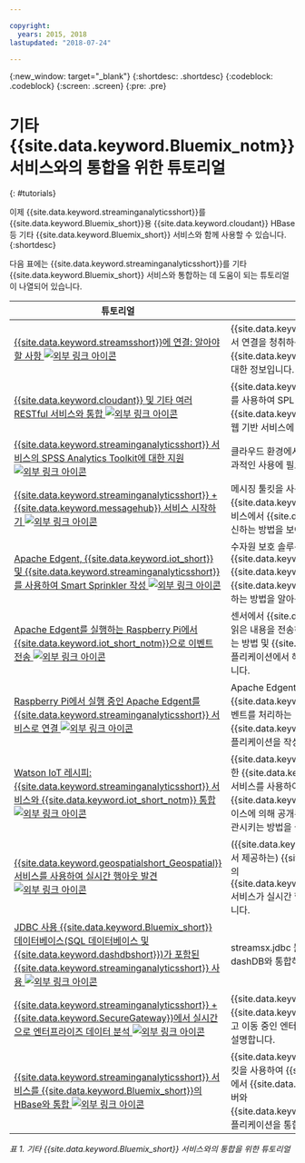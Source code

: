 ```yaml
---

copyright:
  years: 2015, 2018
lastupdated: "2018-07-24"

---
```


<!-- Attribute definitions -->
{:new_window: target="_blank"}
{:shortdesc: .shortdesc}
{:codeblock: .codeblock}
{:screen: .screen}
{:pre: .pre}

# 기타 {{site.data.keyword.Bluemix_notm}} 서비스와의 통합을 위한 튜토리얼
{: #tutorials}


이제 {{site.data.keyword.streaminganalyticsshort}}를 {{site.data.keyword.Bluemix_short}}용 {{site.data.keyword.cloudant}} HBase 등 기타 {{site.data.keyword.Bluemix_short}} 서비스와 함께 사용할 수 있습니다.
{:shortdesc}

다음 표에는 {{site.data.keyword.streaminganalyticsshort}}를 기타 {{site.data.keyword.Bluemix_short}} 서비스와 통합하는 데 도움이 되는 튜토리얼이 나열되어 있습니다.


|튜토리얼 |설명   |
|----------|--------|
|[{{site.data.keyword.streamsshort}}에 연결: 알아야 할 사항 ![외부 링크 아이콘](../../icons/launch-glyph.svg "외부 링크 아이콘")](https://ibm.co/2iDHfFt) |{{site.data.keyword.streaminganalyticsshort}}에서 연결을 청취하는 {{site.data.keyword.streamsshort}} 연산자 사용에 대한 정보입니다.  |
|[{{site.data.keyword.cloudant}} 및 기타 여러 RESTful 서비스와 통합 ![외부 링크 아이콘](../../icons/launch-glyph.svg "외부 링크 아이콘")](https://developer.ibm.com/streamsdev/docs/integrating-with-cloudant-and-many-other-restful-services/) |{{site.data.keyword.streamsshort}} HTTP 어댑터를 사용하여 SPL 애플리케이션을 {{site.data.keyword.cloudant}} 및 기타 RESTful, 웹 기반 서비스에 통합하는 방법을 설명합니다. |
|[{{site.data.keyword.streaminganalyticsshort}} 서비스의 SPSS Analytics Toolkit에 대한 지원 ![외부 링크 아이콘](../../icons/launch-glyph.svg "외부 링크 아이콘")](https://developer.ibm.com/streamsdev/docs/spss-in-bluemix-streaming-analytics-service/) |클라우드 환경에서 SPSS Analytics 툴킷 연산자의 효과적인 사용에 필요한 몇 가지 팁을 제공합니다. |
|[{{site.data.keyword.streaminganalyticsshort}} + {{site.data.keyword.messagehub}} 서비스 시작하기 ![외부 링크 아이콘](../../icons/launch-glyph.svg "외부 링크 아이콘")](https://www.ibm.com/blogs/bluemix/2018/04/get-started-streaming-analytics-message-hub/) |메시징 툴킷을 사용하여 {{site.data.keyword.streaminganalyticsshort}} 서비스에서 {{site.data.keyword.messagehub}}와 통신하는 방법을 보여줍니다. |
|[Apache Edgent, {{site.data.keyword.iot_short}} 및 {{site.data.keyword.streaminganalyticsshort}}를 사용하여 Smart Sprinkler 작성 ![외부 링크 아이콘](../../icons/launch-glyph.svg "외부 링크 아이콘")](https://developer.ibm.com/bluemix/2016/06/01/better-analytics-with-apache-quarks/)|수자원 보호 솔루션을 개발하기 위해 Apache Edgent, {{site.data.keyword.streaminganalyticsshort}}, {{site.data.keyword.iot_short}} 및 기타 {{site.data.keyword.Bluemix_short}} 서비스를 결합하는 방법을 알아봅니다. |
|[Apache Edgent를 실행하는 Raspberry Pi에서 {{site.data.keyword.iot_short_notm}}으로 이벤트 전송 ![외부 링크 아이콘](../../icons/launch-glyph.svg "외부 링크 아이콘")](https://ibm.co/2BWqMou)|센서에서 {{site.data.keyword.iot_short_notm}}으로 읽은 내용을 전송하는 Edgent 애플리케이션을 작성하는 방법 및 {{site.data.keyword.streamsshort}} 애플리케이션에서 해당 이벤트를 사용하는 방법을 설명합니다.|
|[Raspberry Pi에서 실행 중인 Apache Edgent를 {{site.data.keyword.streaminganalyticsshort}} 서비스로 연결 ![외부 링크 아이콘](../../icons/launch-glyph.svg "외부 링크 아이콘")](https://ibm.co/2BWXjec)|Apache Edgent를 실행 중인 디바이스에서 {{site.data.keyword.iot_short_notm}}에 전송된 이벤트를 처리하는 {{site.data.keyword.streaminganalyticsshort}} 애플리케이션을 작성하는 방법을 설명합니다. |
|[Watson IoT 레시피: {{site.data.keyword.streaminganalyticsshort}} 서비스와 {{site.data.keyword.iot_short_notm}} 통합 ![외부 링크 아이콘](../../icons/launch-glyph.svg "외부 링크 아이콘")](https://developer.ibm.com/recipes/tutorials/integrate-ibm-streaming-analytics-service-with-watson-iot-platform/)|{{site.data.keyword.Bluemix_short}}에서 사용 가능한 {{site.data.keyword.streaminganalyticsshort}} 서비스를 사용하여 {{site.data.keyword.iot_short_notm}}에서 IoT 디바이스에 의해 공개된 이벤트를 빠르게 수집, 분석하고 상관시키는 방법을 설명합니다. |
|[{{site.data.keyword.geospatialshort_Geospatial}} 서비스를 사용하여 실시간 행아웃 발견 ![외부 링크 아이콘](../../icons/launch-glyph.svg "외부 링크 아이콘")](https://developer.ibm.com/bluemix/2016/05/27/real-time-hangout-detection/)	|({{site.data.keyword.streaminganalyticsshort}}에서 제공하는) {{site.data.keyword.Bluemix_short}}의 {{site.data.keyword.geospatialshort_Geospatial}} 서비스가 실시간 행아웃 발견을 지원하는 방법을 설명합니다.|
|[JDBC 사용 {{site.data.keyword.Bluemix_short}} 데이터베이스(SQL 데이터베이스 및 {{site.data.keyword.dashdbshort}})가 포함된 {{site.data.keyword.streaminganalyticsshort}} 사용 ![외부 링크 아이콘](../../icons/launch-glyph.svg "외부 링크 아이콘")](https://developer.ibm.com/bluemix/2016/01/26/streaming-analytics-with-jdbc-enabled-databases/)	|streamsx.jdbc 툴킷을 사용하여 SQL Database 및 dashDB와 통합하는 방법을 설명합니다.	|
| [{{site.data.keyword.streaminganalyticsshort}} + {{site.data.keyword.SecureGateway}}에서 실시간으로 엔터프라이즈 데이터 분석 ![외부 링크 아이콘](../../icons/launch-glyph.svg "외부 링크 아이콘")](https://developer.ibm.com/streamsdev/docs/connect-streaming-analytics-to-your-enterprise/) |{{site.data.keyword.SecureGateway}} 터널을 {{site.data.keyword.streamsshort}} 소스에 연결하고 이동 중인 엔터프라이즈 데이터에 연결하는 방법을 설명합니다.	|
|[{{site.data.keyword.streaminganalyticsshort}} 서비스를 {{site.data.keyword.Bluemix_short}}의 HBase와 통합 ![외부 링크 아이콘](../../icons/launch-glyph.svg "외부 링크 아이콘")](https://developer.ibm.com/streamsdev/docs/integrating-streams-biginsights-hbase-service-bluemix/)|{{site.data.keyword.Bluemix_short}}용 HBase 툴킷을 사용하여 {{site.data.keyword.Bluemix_short}}에서 {{site.data.keyword.bigicloudst}}의 HBase 서버와 {{site.data.keyword.streaminganalyticsshort}} 애플리케이션을 통합하는 방법을 알아봅니다.	|

*표 1. 기타 {{site.data.keyword.Bluemix_short}} 서비스와의 통합을 위한 튜토리얼*
